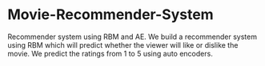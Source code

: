 # Movie-Recommender-System
Recommender system using RBM and AE.
We build a recommender system using RBM which will predict whether the viewer will like or dislike the movie. We predict the ratings from 1 to 5 using auto encoders.
